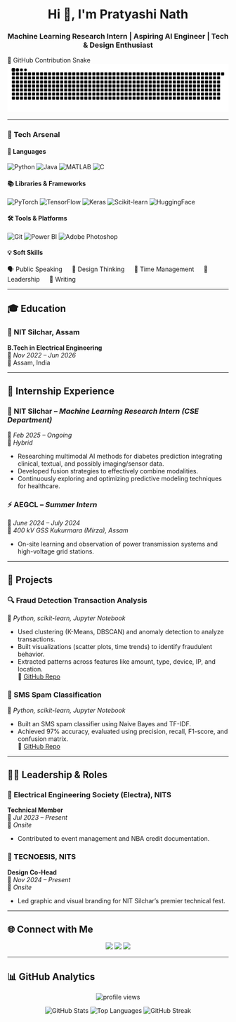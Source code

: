 <h1 align="center">Hi 👋, I'm Pratyashi Nath</h1>
<h3 align="center">Machine Learning Research Intern | Aspiring AI Engineer | Tech & Design Enthusiast</h3>

🐍 GitHub Contribution Snake  
<picture>
  <source media="(prefers-color-scheme: dark)" srcset="https://raw.githubusercontent.com/PratyashiN/PratyashiN/output/github-snake-dark.svg" />
  <source media="(prefers-color-scheme: light)" srcset="https://raw.githubusercontent.com/PratyashiN/PratyashiN/output/github-snake.svg" />
  <img alt="github-snake" src="https://raw.githubusercontent.com/PratyashiN/PratyashiN/output/github-snake.svg" />
</picture>

---

### 🚀 Tech Arsenal

#### 🧠 Languages  
![Python](https://img.shields.io/badge/Python-14354C?style=for-the-badge&logo=python&logoColor=white)
![Java](https://img.shields.io/badge/Java-007396?style=for-the-badge&logo=java&logoColor=white)
![MATLAB](https://img.shields.io/badge/MATLAB-orange?style=for-the-badge&logo=mathworks&logoColor=white)
![C](https://img.shields.io/badge/C-00599C?style=for-the-badge&logo=c&logoColor=white)

#### 📚 Libraries & Frameworks  
![PyTorch](https://img.shields.io/badge/PyTorch-EE4C2C?style=for-the-badge&logo=PyTorch&logoColor=white)
![TensorFlow](https://img.shields.io/badge/TensorFlow-FF6F00?style=for-the-badge&logo=tensorflow&logoColor=white)
![Keras](https://img.shields.io/badge/Keras-D00000?style=for-the-badge&logo=keras&logoColor=white)
![Scikit-learn](https://img.shields.io/badge/Scikit--learn-F7931E?style=for-the-badge&logo=scikit-learn&logoColor=white)
![HuggingFace](https://img.shields.io/badge/HuggingFace-FFD21F?style=for-the-badge&logo=huggingface&logoColor=black)

#### 🛠️ Tools & Platforms  
![Git](https://img.shields.io/badge/Git-F05032?style=for-the-badge&logo=git&logoColor=white)
![Power BI](https://img.shields.io/badge/PowerBI-F2C811?style=for-the-badge&logo=powerbi&logoColor=black)
![Adobe Photoshop](https://img.shields.io/badge/Photoshop-31A8FF?style=for-the-badge&logo=adobephotoshop&logoColor=white)

#### 💡 Soft Skills  
🗣 Public Speaking &emsp; 🎨 Design Thinking &emsp; 🎯 Time Management &emsp; 🧠 Leadership &emsp; 📝 Writing

---

## 🎓 Education

### 🏫 NIT Silchar, Assam  
**B.Tech in Electrical Engineering**  
📅 *Nov 2022 – Jun 2026*  
📍 Assam, India  

---

## 🧪 Internship Experience

### 🔬 NIT Silchar – *Machine Learning Research Intern (CSE Department)*  
📅 *Feb 2025 – Ongoing*  
📍 *Hybrid*  
- Researching multimodal AI methods for diabetes prediction integrating clinical, textual, and possibly imaging/sensor data.
- Developed fusion strategies to effectively combine modalities.
- Continuously exploring and optimizing predictive modeling techniques for healthcare.

### ⚡ AEGCL – *Summer Intern*  
📅 *June 2024 – July 2024*  
📍 *400 kV GSS Kukurmara (Mirza), Assam*  
- On-site learning and observation of power transmission systems and high-voltage grid stations.

---

## 📌 Projects

### 🔍 Fraud Detection Transaction Analysis  
🔧 *Python, scikit-learn, Jupyter Notebook*  
- Used clustering (K-Means, DBSCAN) and anomaly detection to analyze transactions.  
- Built visualizations (scatter plots, time trends) to identify fraudulent behavior.  
- Extracted patterns across features like amount, type, device, IP, and location.  
🔗 [GitHub Repo](https://github.com/PratyashiN/Fraud-Prediction.git)

### 📩 SMS Spam Classification  
🔧 *Python, scikit-learn, Jupyter Notebook*  
- Built an SMS spam classifier using Naive Bayes and TF-IDF.  
- Achieved 97% accuracy, evaluated using precision, recall, F1-score, and confusion matrix.  
🔗 [GitHub Repo](https://github.com/PratyashiN/Spam-Classification.git)

---

## 🧑‍💼 Leadership & Roles

### 🔌 Electrical Engineering Society (Electra), NITS  
**Technical Member**  
📅 *Jul 2023 – Present*  
📍 *Onsite*  
- Contributed to event management and NBA credit documentation.

### 🎨 TECNOESIS, NITS  
**Design Co-Head**  
📅 *Nov 2024 – Present*  
📍 *Onsite*  
- Led graphic and visual branding for NIT Silchar’s premier technical fest.

---

## 🌐 Connect with Me

<p align="center">
  <a href="mailto:pratyashin@gmail.com"><img src="https://img.shields.io/badge/Gmail-red?style=for-the-badge&logo=gmail&logoColor=white" /></a>
  <a href="https://www.linkedin.com/in/pratyashi-nath-4a9a14257/"><img src="https://img.shields.io/badge/LinkedIn-blue?style=for-the-badge&logo=linkedin&logoColor=white" /></a>
  <a href="https://github.com/PratyashiN"><img src="https://img.shields.io/badge/GitHub-000?style=for-the-badge&logo=github&logoColor=white" /></a>
</p>

---

## 📊 GitHub Analytics

<p align="center">
  <img src="https://komarev.com/ghpvc/?username=PratyashiN&label=Profile%20views&color=0e75b6&style=flat" alt="profile views"/>
</p>

<p align="center">
  <img src="https://github-readme-stats.vercel.app/api?username=PratyashiN&show_icons=true&theme=radical" alt="GitHub Stats"/>
  <img src="https://github-readme-stats.vercel.app/api/top-langs/?username=PratyashiN&layout=compact&theme=radical" alt="Top Languages"/>
  <img src="https://github-readme-streak-stats.herokuapp.com/?user=PratyashiN&theme=radical" alt="GitHub Streak"/>
</p>
